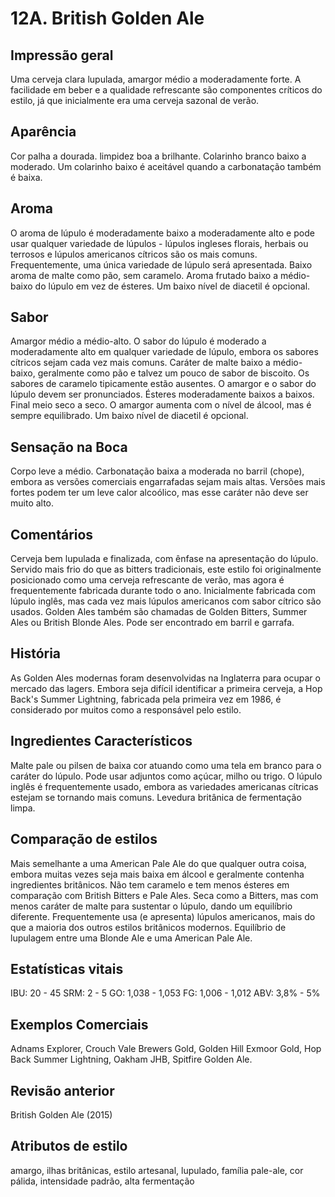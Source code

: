 # 12A. British Golden Ale

## Impressão geral

Uma cerveja clara lupulada, amargor médio a moderadamente forte. A facilidade em beber e a qualidade refrescante são componentes críticos do estilo, já que inicialmente era uma cerveja sazonal de verão.

## Aparência

Cor palha a dourada. limpidez boa a brilhante. Colarinho branco baixo a moderado. Um colarinho baixo é aceitável quando a carbonatação também é baixa.

## Aroma

O aroma de lúpulo é moderadamente baixo a moderadamente alto e pode usar qualquer variedade de lúpulos - lúpulos ingleses florais, herbais ou terrosos e lúpulos americanos cítricos são os mais comuns. Frequentemente, uma única variedade de lúpulo será apresentada. Baixo aroma de malte como pão, sem caramelo. Aroma frutado baixo a médio-baixo do lúpulo em vez de ésteres. Um baixo nível de diacetil é opcional.

## Sabor

Amargor médio a médio-alto. O sabor do lúpulo é moderado a moderadamente alto em qualquer variedade de lúpulo, embora os sabores cítricos sejam cada vez mais comuns. Caráter de malte baixo a médio-baixo, geralmente como pão e talvez um pouco de sabor de biscoito. Os sabores de caramelo tipicamente estão ausentes. O amargor e o sabor do lúpulo devem ser pronunciados. Ésteres moderadamente baixos a baixos. Final meio seco a seco. O amargor aumenta com o nível de álcool, mas é sempre equilibrado. Um baixo nível de diacetil é opcional.

## Sensação na Boca

Corpo leve a médio. Carbonatação baixa a moderada no barril (chope), embora as versões comerciais engarrafadas sejam mais altas. Versões mais fortes podem ter um leve calor alcoólico, mas esse caráter não deve ser muito alto.

## Comentários

Cerveja bem lupulada e finalizada, com ênfase na apresentação do lúpulo. Servido mais frio do que as bitters tradicionais, este estilo foi originalmente posicionado como uma cerveja refrescante de verão, mas agora é frequentemente fabricada durante todo o ano. Inicialmente fabricada com lúpulo inglês, mas cada vez mais lúpulos americanos com sabor cítrico são usados. Golden Ales também são chamadas de Golden Bitters, Summer Ales ou British Blonde Ales. Pode ser encontrado em barril e garrafa.

## História

As Golden Ales modernas foram desenvolvidas na Inglaterra para ocupar o mercado das lagers. Embora seja difícil identificar a primeira cerveja, a Hop Back's Summer Lightning, fabricada pela primeira vez em 1986, é considerado por muitos como a responsável pelo estilo.

## Ingredientes Característicos

Malte pale ou pilsen de baixa cor atuando como uma tela em branco para o caráter do lúpulo. Pode usar adjuntos como açúcar, milho ou trigo. O lúpulo inglês é frequentemente usado, embora as variedades americanas cítricas estejam se tornando mais comuns. Levedura britânica de fermentação limpa.

## Comparação de estilos

Mais semelhante a uma American Pale Ale do que qualquer outra coisa, embora muitas vezes seja mais baixa em álcool e geralmente contenha ingredientes britânicos. Não tem caramelo e tem menos ésteres em comparação com British Bitters e Pale Ales. Seca como a Bitters, mas com menos caráter de malte para sustentar o lúpulo, dando um equilíbrio diferente. Frequentemente usa (e apresenta) lúpulos americanos, mais do que a maioria dos outros estilos britânicos modernos. Equilíbrio de lupulagem entre uma Blonde Ale e uma American Pale Ale.

## Estatísticas vitais

IBU: 20 - 45
SRM: 2 - 5
GO: 1,038 - 1,053
FG: 1,006 - 1,012
ABV: 3,8% - 5%

## Exemplos Comerciais

Adnams Explorer, Crouch Vale Brewers Gold, Golden Hill Exmoor Gold, Hop Back Summer Lightning, Oakham JHB, Spitfire Golden Ale.

## Revisão anterior

British Golden Ale (2015)

## Atributos de estilo

amargo, ilhas britânicas, estilo artesanal, lupulado, família pale-ale, cor pálida, intensidade padrão, alta fermentação